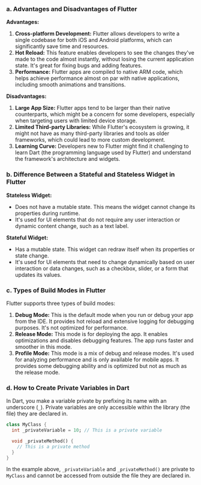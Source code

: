 ### a. Advantages and Disadvantages of Flutter

**Advantages:**

1. **Cross-platform Development:** Flutter allows developers to write a single codebase for both iOS and Android platforms, which can significantly save time and resources.
2. **Hot Reload:** This feature enables developers to see the changes they've made to the code almost instantly, without losing the current application state. It's great for fixing bugs and adding features.
3. **Performance:** Flutter apps are compiled to native ARM code, which helps achieve performance almost on par with native applications, including smooth animations and transitions.

**Disadvantages:**

1. **Large App Size:** Flutter apps tend to be larger than their native counterparts, which might be a concern for some developers, especially when targeting users with limited device storage.
2. **Limited Third-party Libraries:** While Flutter's ecosystem is growing, it might not have as many third-party libraries and tools as older frameworks, which could lead to more custom development.
3. **Learning Curve:** Developers new to Flutter might find it challenging to learn Dart (the programming language used by Flutter) and understand the framework's architecture and widgets.

### b. Difference Between a Stateful and Stateless Widget in Flutter

**Stateless Widget:**

- Does not have a mutable state. This means the widget cannot change its properties during runtime.
- It's used for UI elements that do not require any user interaction or dynamic content change, such as a text label.

**Stateful Widget:**

- Has a mutable state. This widget can redraw itself when its properties or state change.
- It's used for UI elements that need to change dynamically based on user interaction or data changes, such as a checkbox, slider, or a form that updates its values.

### c. Types of Build Modes in Flutter

Flutter supports three types of build modes:

1. **Debug Mode:** This is the default mode when you run or debug your app from the IDE. It provides hot reload and extensive logging for debugging purposes. It's not optimized for performance.
2. **Release Mode:** This mode is for deploying the app. It enables optimizations and disables debugging features. The app runs faster and smoother in this mode.
3. **Profile Mode:** This mode is a mix of debug and release modes. It's used for analyzing performance and is only available for mobile apps. It provides some debugging ability and is optimized but not as much as the release mode.

### d. How to Create Private Variables in Dart

In Dart, you make a variable private by prefixing its name with an underscore (`_`). Private variables are only accessible within the library (the file) they are declared in.

```dart
class MyClass {
  int _privateVariable = 10; // This is a private variable

  void _privateMethod() {
    // This is a private method
  }
}
```

In the example above, `_privateVariable` and `_privateMethod()` are private to `MyClass` and cannot be accessed from outside the file they are declared in.
